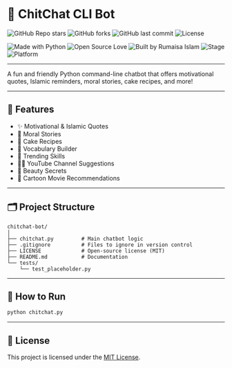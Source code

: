 # 💬 ChitChat CLI Bot

![GitHub Repo stars](https://img.shields.io/github/stars/Rumaisas-islam/chitchat-bot?style=social)
![GitHub forks](https://img.shields.io/github/forks/Rumaisas-islam/chitchat-bot?style=social)
![GitHub last commit](https://img.shields.io/github/last-commit/Rumaisas-islam/chitchat-bot)
![License](https://img.shields.io/github/license/Rumaisas-islam/chitchat-bot)

![Made with Python](https://img.shields.io/badge/Made%20with-Python-blue?logo=python)
![Open Source Love](https://img.shields.io/badge/Open%20Source-%F0%9F%92%9C-ff69b4?logo=github)
![Built by Rumaisa Islam](https://img.shields.io/badge/Built%20by-Rumaisa%20Islam-blueviolet)
![Stage](https://img.shields.io/badge/Project%20Stage-Completed-brightgreen)
![Platform](https://img.shields.io/badge/Platform-Windows%20%7C%20macOS%20%7C%20Linux-lightgrey)

---

A fun and friendly Python command-line chatbot that offers motivational quotes, Islamic reminders, moral stories, cake recipes, and more!

---

## 🧠 Features

- ✨ Motivational & Islamic Quotes  
- 📖 Moral Stories  
- 🍰 Cake Recipes  
- 🧠 Vocabulary Builder  
- 💼 Trending Skills  
- 👩‍💻 YouTube Channel Suggestions  
- 💄 Beauty Secrets  
- 🎥 Cartoon Movie Recommendations  

---

## 🗂️ Project Structure

```
chitchat-bot/
│
├── chitchat.py         # Main chatbot logic
├── .gitignore          # Files to ignore in version control
├── LICENSE             # Open-source license (MIT)
├── README.md           # Documentation
└── tests/
    └── test_placeholder.py

```

---

## 🚀 How to Run

```bash
python chitchat.py
```

---

## 📜 License

This project is licensed under the [MIT License](./LICENSE).